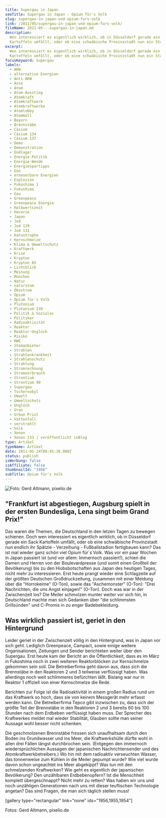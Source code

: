 ```yaml
---
title: Supergau in Japan
seoTitle: Supergau in Japan - Opium für's Volk
slug: supergau-in-japan-und-opium-furs-volk
link: /2011/05/supergau-in-japan-und-opium-furs-volk/
fileName: 2011-05---supergau-in-japan.md
description:
  Wen interessiert es eigentlich wirklich, ob in Düsseldorf gerade ein Sack
  Kartoffeln umfällt, oder ob eine schwäbische Provinzstadt nun ein Stadion hat?
excerpt:
  Wen interessiert es eigentlich wirklich, ob in Düsseldorf gerade ein Sack
  Kartoffeln umfällt, oder ob eine schwäbische Provinzstadt nun ein Stadion hat?
focusKeyword: Supergau
labels:
  - AKW
  - alternative Energien
  - Anti-AKW
  - Asse
  - Atom
  - Atom-Ausstieg
  - Atomkraft
  - Atomkraftwerk
  - Atomkraftwerke
  - Atomlobby
  - Atommüll
  - Bayern
  - Brennstäbe
  - Cäsium
  - Cäsium 134
  - Cäsium 137
  - Demo
  - Demonstration
  - Endlager
  - Energie-Politik
  - Energie-Wende
  - Energiespartipps
  - Eon
  - erneuerbare Energien
  - Explosion
  - Fukoshima 1
  - Fukushima
  - Gau
  - Greenpeace
  - Greenpeace Energie
  - Halbwertszeit
  - Havarie
  - Japan
  - Jod
  - Jod 129
  - Jod 131
  - Katastrophe
  - Kernschmelze
  - Klima & Umweltschutz
  - Kraftwerk
  - Krise
  - Krypton
  - Krypton 85
  - Lichtblick
  - Meinung
  - München
  - Natur
  - naturstom
  - Ökostrom
  - Opium
  - Opium für´s Volk
  - Plutonium
  - Plutonium 239
  - Politik & Soziales
  - Politiker
  - Radioaktivität
  - Reaktor
  - Reaktor-Unglück
  - Risiko
  - RWE
  - Stomanbieter
  - Strahlen
  - Strahlenkrankheit
  - Strahlenschutz
  - Strahlung
  - Stromrechnung
  - Stromverbrauch
  - Strontium
  - Strontium 90
  - Supergau
  - Tschernobyl
  - Umwelt
  - Umweltschutz
  - Unglück
  - Uran
  - Urban Priol
  - Vattenfall
  - verstrahlt
  - Volk
  - Xenon
  - Xenon 133 | veröffentlicht inBlog
type: Artikel
typeName: Artikel
date: 2011-05-24T08:45:38.000Z
status: publish
isWerbung: false
isAffiliate: false
thumbnailId: "1956"
subTitle: Opium für's Volk
---
```


![Foto: Gerd Altmann, pixelio.de](http://cardamonchai.com/wp-content/uploads/2011/05/505947_r_k_b_by_gerd-altmann_pixelio-de-640x453.jpg '<a href="http://cardamonchai.com/wp-content/uploads/2011/05/505947_r_k_b_by_gerd-altmann_pixelio-de.jpg"> </a> Foto: Gerd Altmann, pixelio.de')

## "Frankfurt ist abgestiegen, Augsburg spielt in der ersten Bundesliga, Lena singt beim Grand Prix!"</strong>

Das waren die Themen, die Deutschland in den letzen Tagen zu bewegen schienen.
Doch wen interessiert es eigentlich wirklich, ob in Düsseldorf gerade ein Sack
Kartoffeln umfällt, oder ob eine schwäbische Provinzstadt nun endlich ihr
Spätzle - Verzeihung - Fußballstadion fertigbauen kann? Das ist mal wieder ganz
schön viel Opium für´s Volk. Was vor ein paar Wochen in Japan passiert ist (und
vor allem: Immernoch passiert!), schien die Damen und Herren von der
Boulevardpresse (und somit einen Großteil der Bevölkerung) bis zu den
Hiobsbotschaften aus Japan des heutigen Tages, nicht mehr zu interessieren. Erst
heute prangt wieder eine Schlagzeile auf der größten Deutschen Großdruckzeitung,
zusammen mit einer Meldung über die "Horrokeime" (O-Ton), sowie das
"Aschemonster" (O-Ton): "Drei Nachrichten, die uns Angst einjagen!" (O-Ton).
Doch was war in der Zwischenzeit los? Die Meiler schmolzen munter weiter vor
sich hin, in Deutschland machte man sich Gedanken über "die schlimmsten
Grillsünden" und C-Promis in zu enger Badebekleidung.

## Was wirklich passiert ist, geriet in den Hintergrund

Leider geriet in der Zwischenzeit völlig in den Hintergrund, was in Japan vor
sich geht. Lediglich Greenpeace, Campact, sowie einige weitere Organisationen,
Zeitungen und Sender berichteten weiter über den Supergau. Erst heute kam der
Bericht an die Öffentlichkeit, dass es im März in Fukoshima noch in zwei
weiteren Reaktorblöcken zur Kernschmelze gekommen sein soll. Die Betreiberfirma
geht davon aus, dass sich die Brennstäbe in den Reaktoren 2 und 3 teilweise
verflüssigt haben. Was allerdings noch weit schlimmeres befürchten läßt. Bislang
war nur in Reaktor 1 offiziell von einer Kernschmelze die Rede.

Berichten zur Folge ist die Radioaktivität in einem großen Radius rund um das
Kraftwerk so hoch, dass sie von keinem Messgerät mehr erfasst werden kann. Die
Betreiberfirma Tepco gibt inzwischen zu, dass sich der größte Teil der
Brennstäbe in den Reaktoren 2 und 3 bereits 60 bis 100 Stunden nach dem Erdbeben
verflüssigt haben muss. Der Sprecher des Kraftwerkes meldet mal wieder
Stabilität, Glauben sollte man seiner Aussage wohl besser nicht schenken.

Die geschmolzenen Brennstäbe fressen sich unaufhaltsam durch den Boden ins
Grundwasser und ins Meer, die Kraftwerkshülle dürfte wohl in allen drei Fällen
längst durchbrochen sein. (Entgegen den immernoch wiedersprüchlichen Aussagen
der japanischen Nachrichtensender und des Atomkraftwerkbetreibers.) Wo hin mit
dem radioaktiv verseuchten Wasser, das tonnenweise zum Kühlen in die Meiler
gepumpt wurde? Wie viel wurde davon schon ungeachtet ins Meer abgekippt? Was tun
mit den schmelzenden Kraftwerken? Wie geht es eigentlich der japanischen
Bevölkerung? Den unzählbaren Erdbebenopfern? Ist die Menschheit komplett
übergeschnappt? Nicht mehr zu retten? Was haben wir uns und noch unzähligen
Generationen nach uns mit dieser teuflischen Technologie angetan? Das sind
Fragen, die man sich täglich stellen muss!

[gallery type="rectangular" link="none" ids="1956,1955,1954"]

Fotos: Gerd Altmann, pixelio.de
